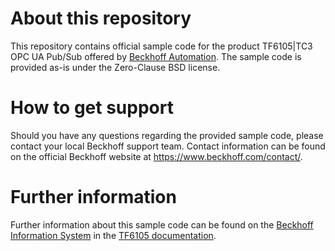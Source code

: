 # About this repository
This repository contains official sample code for the product TF6105|TC3 OPC UA Pub/Sub offered by [Beckhoff Automation](https://www.beckhoff.com). The sample code is provided as-is under the Zero-Clause BSD license.

# How to get support
Should you have any questions regarding the provided sample code, please contact your local Beckhoff support team. Contact information can be found on the official Beckhoff website at https://www.beckhoff.com/contact/.

# Further information
Further information about this sample code can be found on the [Beckhoff Information System](https://infosys.beckhoff.com) in the [TF6105 documentation](https://infosys.beckhoff.com/content/1033/tf6105_tc3_opcua/index.html).